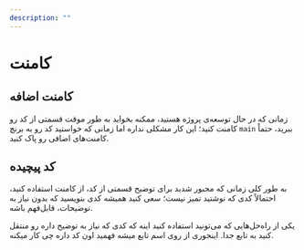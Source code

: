 ```yaml
---
description: ""
---
```


# کامنت

## کامنت اضافه

زمانی که در حال توسعه‌ی پروژه هستید، ممکنه بخواید به طور موقت قسمتی از کد رو کامنت کنید؛
این کار مشکلی نداره اما زمانی که خواستید کد رو به برنچ `main` ببرید،
حتماً کامنت‌های اضافی رو پاک کنید.

## کد پیچیده

به طور کلی زمانی که مجبور شدید برای توضیح قسمتی از کد، از کامنت استفاده کنید،
احتمالاً کدی که نوشتید تمیز نیست؛ سعی کنید همیشه کدی بنویسید که بدون نیاز به توضیحات، قابل‌فهم باشه.

یکی از راه‌حل‌هایی که می‌تونید استفاده کنید اینه که کدی که نیاز به توضیح داره رو منتقل کنید به تابع جدا.
اینجوری از روی اسم تابع میشه فهمید اون کد داره چی کار میکنه.
